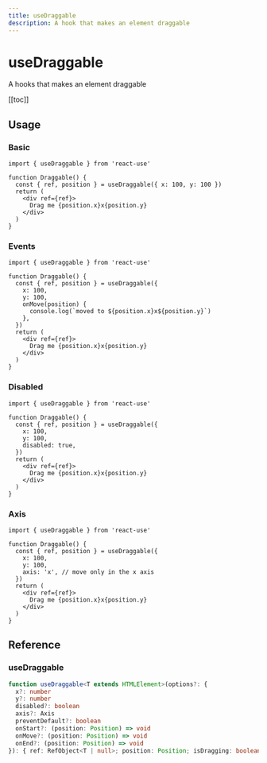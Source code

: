 ```yaml
---
title: useDraggable
description: A hook that makes an element draggable
---
```


<div>
    <div ref="el"></div>
    <div ref="elEvents"></div>
    <div ref="elDisabled"></div>
    <div ref="elAxis"></div>
</div>

# useDraggable

A hooks that makes an element draggable

[[toc]]

## Usage

### Basic

```tsx{1,4,6,7,8}
import { useDraggable } from 'react-use'

function Draggable() {
  const { ref, position } = useDraggable({ x: 100, y: 100 })
  return (
    <div ref={ref}>
      Drag me {position.x}x{position.y}
    </div>
  )
}
```

### Events

```tsx{7,8,9}
import { useDraggable } from 'react-use'

function Draggable() {
  const { ref, position } = useDraggable({
    x: 100,
    y: 100,
    onMove(position) {
      console.log(`moved to ${position.x}x${position.y}`)
    },
  })
  return (
    <div ref={ref}>
      Drag me {position.x}x{position.y}
    </div>
  )
}
```

### Disabled

```tsx{7}
import { useDraggable } from 'react-use'

function Draggable() {
  const { ref, position } = useDraggable({
    x: 100,
    y: 100,
    disabled: true,
  })
  return (
    <div ref={ref}>
      Drag me {position.x}x{position.y}
    </div>
  )
}
```

### Axis

```tsx{7}
import { useDraggable } from 'react-use'

function Draggable() {
  const { ref, position } = useDraggable({
    x: 100,
    y: 100,
    axis: 'x', // move only in the x axis
  })
  return (
    <div ref={ref}>
      Drag me {position.x}x{position.y}
    </div>
  )
}
```

## Reference

### useDraggable

```ts
function useDraggable<T extends HTMLElement>(options?: {
  x?: number
  y?: number
  disabled?: boolean
  axis?: Axis
  preventDefault?: boolean
  onStart?: (position: Position) => void
  onMove?: (position: Position) => void
  onEnd?: (position: Position) => void
}): { ref: RefObject<T | null>; position: Position; isDragging: boolean }
```

<script setup>
import { createElement } from 'react'
import { createRoot } from 'react-dom/client'
import { ref, onMounted } from 'vue'
import Draggable from './use-draggable.tsx'
import DraggableEvents from './use-draggable-events.tsx'
import DraggableDisabled from './use-draggable-disabled.tsx'
import DraggableAxis from './use-draggable-axis.tsx'

const el = ref()
const elEvents = ref()
const elDisabled = ref()
const elAxis = ref()

onMounted(() => {
  const root1 = createRoot(el.value)
  root1.render(createElement(Draggable, {}, null))

  const root2 = createRoot(elEvents.value)
  root2.render(createElement(DraggableEvents, {}, null))

  const root3 = createRoot(elDisabled.value)
  root3.render(createElement(DraggableDisabled, {}, null))

  const root4 = createRoot(elAxis.value)
  root4.render(createElement(DraggableAxis, {}, null))
})
</script>
